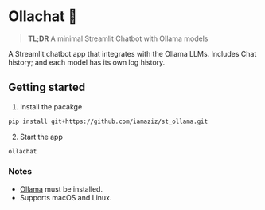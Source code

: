 # Ollachat 🚀

> **TL;DR** A minimal Streamlit Chatbot with Ollama models

A Streamlit chatbot app that integrates with the Ollama LLMs. Includes Chat history; and each model has its own log history.


## Getting started


1) Install the pacakge

```bash
pip install git+https://github.com/iamaziz/st_ollama.git
```

2) Start the app

```bash
ollachat
```

### Notes

- [Ollama](http://ollama.ai/) must be installed.
- Supports macOS and Linux.